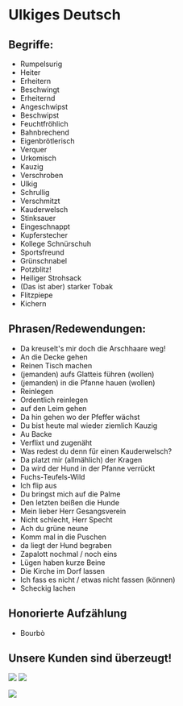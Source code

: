 # Ulkiges Deutsch

## Begriffe:
- Rumpelsurig
- Heiter
- Erheitern
- Beschwingt
- Erheiternd
- Angeschwipst
- Beschwipst
- Feuchtfröhlich
- Bahnbrechend
- Eigenbrötlerisch
- Verquer
- Urkomisch
- Kauzig
- Verschroben
- Ulkig
- Schrullig
- Verschmitzt
- Kauderwelsch
- Stinksauer
- Eingeschnappt
- Kupferstecher
- Kollege Schnürschuh
- Sportsfreund
- Grünschnabel
- Potzblitz!
- Heiliger Strohsack
- (Das ist aber) starker Tobak
- Flitzpiepe
- Kichern

## Phrasen/Redewendungen:
- Da kreuselt's mir doch die Arschhaare weg!
- An die Decke gehen
- Reinen Tisch machen
- (jemanden) aufs Glatteis führen (wollen)
- (jemanden) in die Pfanne hauen (wollen)
- Reinlegen
- Ordentlich reinlegen
- auf den Leim gehen
- Da hin gehen wo der Pfeffer wächst
- Du bist heute mal wieder ziemlich Kauzig
- Au Backe
- Verflixt und zugenäht
- Was redest du denn für einen Kauderwelsch?
- Da platzt mir (allmählich) der Kragen
- Da wird der Hund in der Pfanne verrückt
- Fuchs-Teufels-Wild
- Ich flip aus
- Du bringst mich auf die Palme
- Den letzten beißen die Hunde
- Mein lieber Herr Gesangsverein
- Nicht schlecht, Herr Specht
- Ach du grüne neune
- Komm mal in die Puschen
- da liegt der Hund begraben
- Zapalott nochmal / noch eins
- Lügen haben kurze Beine
- Die Kirche im Dorf lassen
- Ich fass es nicht / etwas nicht fassen (können)
- Scheckig lachen
  
## Honorierte Aufzählung
- Bourbò

## Unsere Kunden sind überzeugt!
![](https://i.toaaa.de/i/f1xw4.png)
![](https://i.toaaa.de/i/bos24.png)

![](https://i.toaaa.de/i/2pl69.png)
